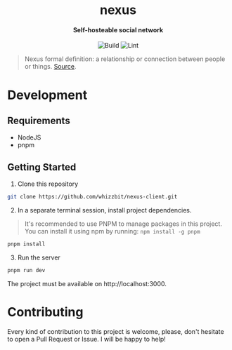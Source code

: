 <div align="center">
  <h1>nexus</h1>
  <h4 align="center">Self-hosteable social network</h4>
</div>

<div align="center">

![Build](https://github.com/whizzbit/nexus-client/workflows/build/badge.svg)
![Lint](https://github.com/whizzbit/nexus-client/workflows/lint/badge.svg)

</div>

> Nexus formal definition: a relationship or connection between people or things. [Source](https://www.merriam-webster.com/dictionary/nexus).

# Development

## Requirements

- NodeJS
- pnpm

## Getting Started

1. Clone this repository

```bash
git clone https://github.com/whizzbit/nexus-client.git
```

2. In a separate terminal session, install project dependencies.

> It's recommended to use PNPM to manage packages in this project. You can install it using npm by running: `npm install -g pnpm`

```bash
pnpm install
```

3. Run the server

```bash
pnpm run dev
```

The project must be available on http://localhost:3000.

# Contributing

Every kind of contribution to this project is welcome, please, don't hesitate
to open a Pull Request or Issue. I will be happy to help!
